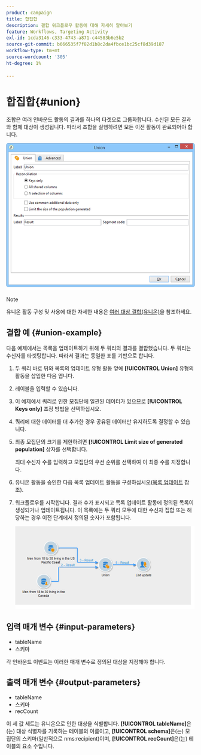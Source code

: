 ```yaml
---
product: campaign
title: 합집합
description: 결합 워크플로우 활동에 대해 자세히 알아보기
feature: Workflows, Targeting Activity
exl-id: 1cda3146-c333-4743-a871-c44583b6e5b2
source-git-commit: b666535f7f82d1b8c2da4fbce1bc25cf8d39d187
workflow-type: tm+mt
source-wordcount: '305'
ht-degree: 1%

---
```


# 합집합{#union}



조합은 여러 인바운드 활동의 결과를 하나의 타겟으로 그룹화합니다. 수신된 모든 결과와 함께 대상이 생성됩니다. 따라서 조합을 실행하려면 모든 이전 활동이 완료되어야 합니다.

![](assets/s_user_segmentation_union.png)

>[!NOTE]
>
>유니온 활동 구성 및 사용에 대한 자세한 내용은 [여러 대상 결합(유니온)](targeting-data.md#combining-several-targets--union-)을 참조하세요.

## 결합 예 {#union-example}

다음 예제에서는 목록을 업데이트하기 위해 두 쿼리의 결과를 결합했습니다. 두 쿼리는 수신자를 타겟팅합니다. 따라서 결과는 동일한 표를 기반으로 합니다.

1. 두 쿼리 바로 뒤와 목록의 업데이트 유형 활동 앞에 **[!UICONTROL Union]** 유형의 활동을 삽입한 다음 엽니다.
1. 레이블을 입력할 수 있습니다.
1. 이 예제에서 쿼리로 인한 모집단에 일관된 데이터가 있으므로 **[!UICONTROL Keys only]** 조정 방법을 선택하십시오.
1. 쿼리에 대한 데이터를 더 추가한 경우 공유된 데이터만 유지하도록 결정할 수 있습니다.
1. 최종 모집단의 크기를 제한하려면 **[!UICONTROL Limit size of generated population]** 상자를 선택합니다.

   최대 수신자 수를 입력하고 모집단의 우선 순위를 선택하여 이 최종 수를 지정합니다.

1. 유니온 활동을 승인한 다음 목록 업데이트 활동을 구성하십시오([목록 업데이트](list-update.md) 참조).
1. 워크플로우를 시작합니다. 결과 수가 표시되고 목록 업데이트 활동에 정의된 목록이 생성되거나 업데이트됩니다. 이 목록에는 두 쿼리 모두에 대한 수신자 집합 또는 해당하는 경우 이전 단계에서 정의된 숫자가 포함됩니다.

   ![](assets/union_example.png)

## 입력 매개 변수 {#input-parameters}

* tableName
* 스키마

각 인바운드 이벤트는 이러한 매개 변수로 정의된 대상을 지정해야 합니다.

## 출력 매개 변수 {#output-parameters}

* tableName
* 스키마
* recCount

이 세 값 세트는 유니온으로 인한 대상을 식별합니다. **[!UICONTROL tableName]**&#x200B;은(는) 대상 식별자를 기록하는 테이블의 이름이고, **[!UICONTROL schema]**&#x200B;은(는) 모집단의 스키마(일반적으로 nms:recipient)이며, **[!UICONTROL recCount]**&#x200B;은(는) 테이블의 요소 수입니다.
